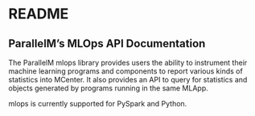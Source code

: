 # README

## ParallelM’s MLOps API Documentation

The ParallelM mlops library provides users the ability to instrument their machine learning programs and components to report various kinds of statistics into MCenter. It also provides an API to query for statistics and objects generated by programs running in the same MLApp.

mlops is currently supported for PySpark and Python.
